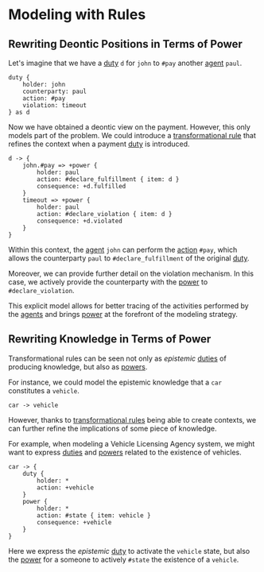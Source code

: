 # Modeling with Rules

## Rewriting Deontic Positions in Terms of Power

Let's imagine that we have a [duty](../reference/positions.md#deontic-frames) `d` for `john` to `#pay` another [agent](../reference/objects-and-events.md#agents) `paul`.

```
duty {
	holder: john
	counterparty: paul
    action: #pay
    violation: timeout
} as d
```

Now we have obtained a deontic view on the payment. However, this only models part of the problem. We could introduce a [transformational rule](../reference/rules.md#transformational-rules) that refines the context when a payment [duty](../reference/positions.md#deontic-frames) is introduced.

```
d -> {
	john.#pay => +power {
		holder: paul
        action: #declare_fulfillment { item: d }
        consequence: +d.fulfilled
    }
    timeout => +power {
        holder: paul
        action: #declare_violation { item: d }
        consequence: +d.violated
    }
}
```

Within this context, the [agent](../reference/objects-and-events.md#agents) `john` can perform the [action](../reference/objects-and-events.md#action-events) `#pay`, which allows the counterparty `paul` to `#declare_fulfillment` of the original [duty](../reference/positions.md#deontic-frames).

Moreover, we can provide further detail on the violation mechanism. In this case, we actively provide the counterparty with the [power](../reference/positions.md#power-frames) to `#declare_violation`.

This explicit model allows for better tracing of the activities performed by the [agents](../reference/objects-and-events.md#agents) and brings [power](../reference/positions.md#power-frames) at the forefront of the modeling strategy.

## Rewriting Knowledge in Terms of Power

Transformational rules can be seen not only as _epistemic_ [duties](../reference/positions.md#deontic-frames) of producing knowledge, but also as [powers](../reference/positions.md#power-frames).

For instance, we could model the epistemic knowledge that a `car` constitutes a `vehicle`.

```
car -> vehicle
```

However, thanks to [transformational rules](../reference/rules.md#transformational-rules) being able to create contexts, we can further refine the implications of some piece of knowledge.

For example, when modeling a Vehicle Licensing Agency system, we might want to express [duties](../reference/positions.md#deontic-frames) and [powers](../reference/positions.md#power-frames) related to the existence of vehicles.

```
car -> {
    duty {
        holder: *
        action: +vehicle
    }
    power {
        holder: *
        action: #state { item: vehicle }
        consequence: +vehicle
    }
}
```

Here we express the _epistemic_ [duty](../reference/positions.md#deontic-frames) to activate the `vehicle` state, but also the [power](../reference/positions.md#power-frames) for a someone to actively `#state` the existence of a `vehicle`.

